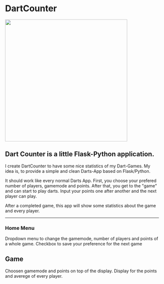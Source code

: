 # DartCounter
<img src="https://github.com/LosBopfos/DartCounter/blob/master/DartCounter_Github.png" height="400">

## Dart Counter is a little Flask-Python application.

I create DartCounter to have some nice statistics of my Dart-Games.
My idea is, to provide a simple and clean Darts-App based on Flask/Python.

It should work like every normal Darts App.
First, you choose your prefered number of players, gamemode and points.
After that, you get to the "game" and can start to play darts.
Input your points one after another and the next player can play.

After a completed game, this app will show some statistics about the game and every player.


---

### Home Menu

 Dropdown menu to change the gamemode, number of players and points of a whole game.
 Checkbox to save your preference for the next game



## Game

  Choosen gamemode and points on top of the display.
  Display for the points and averege of every player.
  
